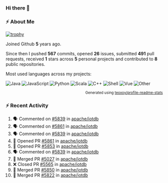 ### Hi there 👋

### :zap: About Me

[![trophy](https://github-profile-trophy.vercel.app/?username=HTHou&theme=onedark)](https://github.com/ryo-ma/github-profile-trophy)
   
Joined Github **5** years ago.

Since then I pushed **567** commits, opened **26** issues, submitted **491** pull requests, received **1** stars across **5** personal projects and contributed to **8** public repositories.

Most used languages across my projects:

![Java](https://img.shields.io/static/v1?style=flat-square&label=%E2%A0%80&color=555&labelColor=%23b07219&message=Java%EF%B8%B194.4%25)
![JavaScript](https://img.shields.io/static/v1?style=flat-square&label=%E2%A0%80&color=555&labelColor=%23f1e05a&message=JavaScript%EF%B8%B11.4%25)
![Python](https://img.shields.io/static/v1?style=flat-square&label=%E2%A0%80&color=555&labelColor=%233572A5&message=Python%EF%B8%B10.7%25)
![Scala](https://img.shields.io/static/v1?style=flat-square&label=%E2%A0%80&color=555&labelColor=%23c22d40&message=Scala%EF%B8%B10.6%25)
![C++](https://img.shields.io/static/v1?style=flat-square&label=%E2%A0%80&color=555&labelColor=%23f34b7d&message=C%2B%2B%EF%B8%B10.6%25)
![Shell](https://img.shields.io/static/v1?style=flat-square&label=%E2%A0%80&color=555&labelColor=%2389e051&message=Shell%EF%B8%B10.4%25)
![Vue](https://img.shields.io/static/v1?style=flat-square&label=%E2%A0%80&color=555&labelColor=%2341b883&message=Vue%EF%B8%B10.3%25)
![Other](https://img.shields.io/static/v1?style=flat-square&label=%E2%A0%80&color=555&labelColor=%23ededed&message=Other%EF%B8%B11.2%25)

<p align="right"><sub>Generated using <a href="https://github.com/marketplace/actions/profile-readme-stats">teoxoy/profile-readme-stats</a></sub></p>


<!--![](https://github.com/HTHou/HTHou/blob/output/github-contribution-grid-snake.svg)-->

<!--![Haonan Hou's github stats](https://github-readme-stats.vercel.app/api?username=HTHou&count_private=true&show_icons=true&theme=onedark)-->

<!--![Haonan Hou's wakatime stats](https://github-readme-stats.vercel.app/api/wakatime?username=HTHou&layout=compact&theme=onedark)-->

<!--![Top Langs](https://github-readme-stats.vercel.app/api/top-langs/?username=HTHou&theme=onedark&layout=compact)-->

### :zap: Recent Activity
<!--START_SECTION:activity-->
1. 🗣 Commented on [#5839](https://github.com/apache/iotdb/issues/5839) in [apache/iotdb](https://github.com/apache/iotdb)
2. 🗣 Commented on [#5861](https://github.com/apache/iotdb/issues/5861) in [apache/iotdb](https://github.com/apache/iotdb)
3. 🗣 Commented on [#5839](https://github.com/apache/iotdb/issues/5839) in [apache/iotdb](https://github.com/apache/iotdb)
4. 💪 Opened PR [#5861](https://github.com/apache/iotdb/pull/5861) in [apache/iotdb](https://github.com/apache/iotdb)
5. 💪 Opened PR [#5853](https://github.com/apache/iotdb/pull/5853) in [apache/iotdb](https://github.com/apache/iotdb)
6. 🗣 Commented on [#5839](https://github.com/apache/iotdb/issues/5839) in [apache/iotdb](https://github.com/apache/iotdb)
7. 🎉 Merged PR [#5027](https://github.com/apache/iotdb/pull/5027) in [apache/iotdb](https://github.com/apache/iotdb)
8. ❌ Closed PR [#5565](https://github.com/apache/iotdb/pull/5565) in [apache/iotdb](https://github.com/apache/iotdb)
9. 🎉 Merged PR [#5850](https://github.com/apache/iotdb/pull/5850) in [apache/iotdb](https://github.com/apache/iotdb)
10. 🎉 Merged PR [#5822](https://github.com/apache/iotdb/pull/5822) in [apache/iotdb](https://github.com/apache/iotdb)
<!--END_SECTION:activity-->

<!--
**HTHou/HTHou** is a ✨ _special_ ✨ repository because its `README.md` (this file) appears on your GitHub profile.

Here are some ideas to get you started:

- 🔭 I’m currently working on ...
- 🌱 I’m currently learning ...
- 👯 I’m looking to collaborate on ...
- 🤔 I’m looking for help with ...
- 💬 Ask me about ...
- 📫 How to reach me: ...
- 😄 Pronouns: ...
- ⚡ Fun fact: ...
-->
